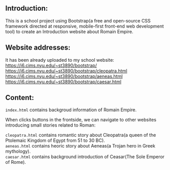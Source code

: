 ## Introduction:
This is a school project using Bootstrap(a free and open-source CSS framework directed at responsive, mobile-first front-end web development tool) to create an Introduction website about Romain Empire.

## Website addresses:
It has been already uploaded to my school website:   
https://i6.cims.nyu.edu/~st3890/bootstrap/  
https://i6.cims.nyu.edu/~st3890/bootstrap/cleopatra.html  
https://i6.cims.nyu.edu/~st3890/bootstrap/aeneas.html  
https://i6.cims.nyu.edu/~st3890/bootstrap/caesar.html  
## Content:
`index.html` contains backgroud information of Romain Empire.  

When clicks buttons in the frontside, we can navigate to other websites introducing small stories related to Roman:  

`cleopatra.html` contains romantic story about Cleopatra(a queen of the Ptolemaic Kingdom of Egypt from 51 to 30 BC).  
`aeneas.html` contains heoric story about Aeneas(a Trojan hero in Greek mythology).  
`caesar.html` contains background introduction of Ceasar(The Sole Emperor of Rome).
